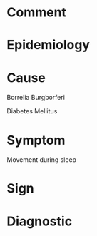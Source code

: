 # Comment

# Epidemiology

# Cause

Borrelia Burgborferi

Diabetes Mellitus

# Symptom

Movement during sleep

# Sign

# Diagnostic
